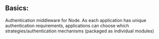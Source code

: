 ## Basics:
Authentication middleware for Node. As each application has unique authentication requirements, applications can choose which strategies/authentication mechanisms (packaged as individual modules)
